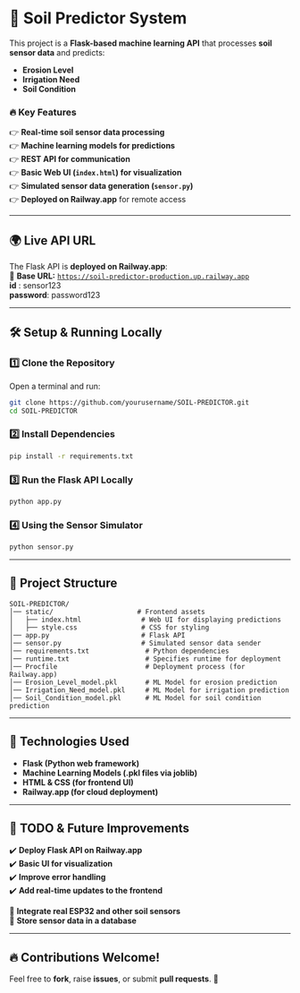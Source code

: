 # 🌱 Soil Predictor System  

This project is a **Flask-based machine learning API** that processes **soil sensor data** and predicts:  
- **Erosion Level**  
- **Irrigation Need**  
- **Soil Condition**  

### 🔥 **Key Features**  
👉 **Real-time soil sensor data processing**  
👉 **Machine learning models for predictions**  
👉 **REST API for communication**  
👉 **Basic Web UI (`index.html`) for visualization**  
👉 **Simulated sensor data generation (`sensor.py`)**  
👉 **Deployed on Railway.app** for remote access  

---

## 🌍 **Live API URL**  
The Flask API is **deployed on Railway.app**:  
🔗 **Base URL:** [`https://soil-predictor-production.up.railway.app`](https://soil-predictor-production.up.railway.app)  
**id** : sensor123\
**password**: password123

---

## 🛠️ **Setup & Running Locally**  

### **1️⃣ Clone the Repository**  
Open a terminal and run:  
```sh
git clone https://github.com/yourusername/SOIL-PREDICTOR.git
cd SOIL-PREDICTOR
```

### **2️⃣ Install Dependencies**  
```sh
pip install -r requirements.txt
```

### **3️⃣ Run the Flask API Locally**  
```sh
python app.py
```

### **4️⃣ Using the Sensor Simulator**  
```sh
python sensor.py
```

---

## 📁 **Project Structure**
```
SOIL-PREDICTOR/
│── static/                     # Frontend assets
│   ├── index.html               # Web UI for displaying predictions
│   ├── style.css                # CSS for styling
│── app.py                       # Flask API
│── sensor.py                    # Simulated sensor data sender
│── requirements.txt              # Python dependencies
│── runtime.txt                   # Specifies runtime for deployment
│── Procfile                      # Deployment process (for Railway.app)
│── Erosion_Level_model.pkl       # ML Model for erosion prediction
│── Irrigation_Need_model.pkl     # ML Model for irrigation prediction
│── Soil_Condition_model.pkl      # ML Model for soil condition prediction
```

---

## 🤖 **Technologies Used**
- **Flask (Python web framework)**
- **Machine Learning Models (.pkl files via joblib)**
- **HTML & CSS (for frontend UI)**
- **Railway.app (for cloud deployment)**

---

## 🚀 **TODO & Future Improvements**
✔️ **Deploy Flask API on Railway.app**  
✔️ **Basic UI for visualization**  
✔️ **Improve error handling**  
✔️ **Add real-time updates to the frontend**  

🔄 **Integrate real ESP32 and other soil sensors**  
🔄 **Store sensor data in a database**  

---

## 🔥 **Contributions Welcome!**  
Feel free to **fork**, raise **issues**, or submit **pull requests**. 🚀  

